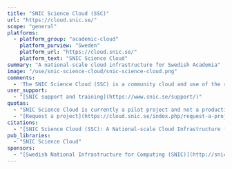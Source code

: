 ```yaml
---
title: "SNIC Science Cloud (SSC)"
url: "https://cloud.snic.se/"
scope: "general"
platforms:
  - platform_group: "academic-cloud"
    platform_purview: "Sweden"
    platform_url: "https://cloud.snic.se/"
    platform_text: "SNIC Science Cloud"
summary: "A national-scale cloud infrastructure for Swedish Academia"
image: "/use/snic-science-cloud/snic-science-cloud.png"
comments:
  - 'The SNIC Science Cloud (SSC) is a community cloud and use of the resources is free of charge to Swedish PIs and their collaborators. As for other SNIC allocations you need an affiliation with a Swedish higher education institution to be eligible to apply for a project.'
user_support:
  - "[SNIC support and training](https://www.snic.se/support/)"
quotas:
  - "SNIC Science Cloud is currently a pilot project and not a production resource."
  - "[Request a project](https://cloud.snic.se/index.php/request-a-project-on-the-snic-community-cloud/)"
citations:
  - "[SNIC Science Cloud (SSC): A National-scale Cloud Infrastructure for Swedish Academia](https://doi.org/10.1109/eScience.2017.35), Salman Toor, Mathias Lindberg, Ingemar Fallman, Andreas Vallin, Olof Mohill, Pontus Freyhult, Linus Nilsson, Martin Agback, Lars Viklund, Henric Zazzi, Ola Spjuth, Marco Capuccini, Joakim Moller, Donal Murtagh, and Andreas Hellander. 2017 IEEE 13th International Conference on eScience, doi: 10.1109/eScience.2017.35"
pub_libraries:
  - "SNIC Science Cloud"
sponsors:
  - "[Swedish National Infrastructure for Computing (SNIC)](http://snic.se/)"
---
```


